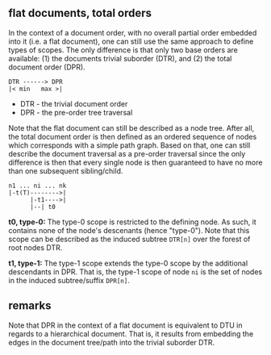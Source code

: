 
<!-- ======================================================================= -->
## flat documents, total orders

In the context of a document order, with no overall partial order embedded into
it (i.e. a flat document), one can still use the same approach to define types
of scopes. The only difference is that only two base orders are available: (1)
the documents trivial suborder (DTR), and (2) the total document order (DPR).

```
DTR ------> DPR
|< min   max >|
```

* DTR - the trivial document order
* DPR - the pre-order tree traversal

Note that the flat document can still be described as a node tree. After all,
the total document order is then defined as an ordered sequence of nodes which
corresponds with a simple path graph. Based on that, one can still describe the
document traversal as a pre-order traversal since the only difference is then
that every single node is then guaranteed to have no more than one subsequent
sibling/child.

```
n1 ... ni ... nk
|-t(T)-------->|
      |-t1---->|
      |--| t0
```

**t0, type-0:** The type-0 scope is restricted to the defining node. As such,
it contains none of the node's descenants (hence "type-0"). Note that this
scope can be described as the induced subtree `DTR[n]` over the forest of
root nodes DTR.

**t1, type-1:** The type-1 scope extends the type-0 scope by the additional
descendants in DPR. That is, the type-1 scope of node `ni` is the set of
nodes in the induced subtree/suffix `DPR[n]`.

<!-- ======================================================================= -->
## remarks

Note that DPR in the context of a flat document is equivalent to DTU in regards
to a hierarchical document. That is, it results from embedding the edges in the
document tree/path into the trivial suborder DTR.
